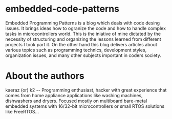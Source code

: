 # embedded-code-patterns
Embedded Programming Patterns is a blog which deals with code desing issues. It brings ideas how to ogranize the code and how to handle complex tasks in microcontrollers world. This is the iniative of mine dictated by the necessity of structuring and organizing the lessons learned from different projects I took part it.
On the other hand this blog delivers articles about various topics such as programming technics, development styles, organization issues, and many other subjects important in coders society.

# About the authors
kaeraz (or) k2 -- Programming enthusiast, hacker with great experience that comes from home appliance applications like washing machines, dishwashers and dryers. Focused mostly on multiboard bare-metal embedded systems with 16/32-bit microcontrollers or small RTOS solutions like FreeRTOS...
